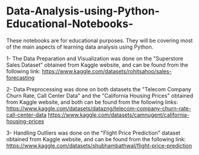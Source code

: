 # Data-Analysis-using-Python-Educational-Notebooks-
These notebooks are for educational purposes. 
They will be covering most of the main aspects of learning data analysis using Python.


1- The Data Preparation and Visualization was done on the "Superstore Sales Dataset" obtained from Kaggle website, and can be found from the following link:
https://www.kaggle.com/datasets/rohitsahoo/sales-forecasting

2- Data Preprocessing was done on both datasets the "Telecom Company Churn Rate, Call Center Data" and the "California Housing Prices" obtained from Kaggle website, and both can be found from the following links:
https://www.kaggle.com/datasets/datazng/telecom-company-churn-rate-call-center-data
https://www.kaggle.com/datasets/camnugent/california-housing-prices

3- Handling Outliers was done on the "Flight Price Prediction" dataset obtained from Kaggle website, and can be found from the following link:
https://www.kaggle.com/datasets/shubhambathwal/flight-price-prediction
